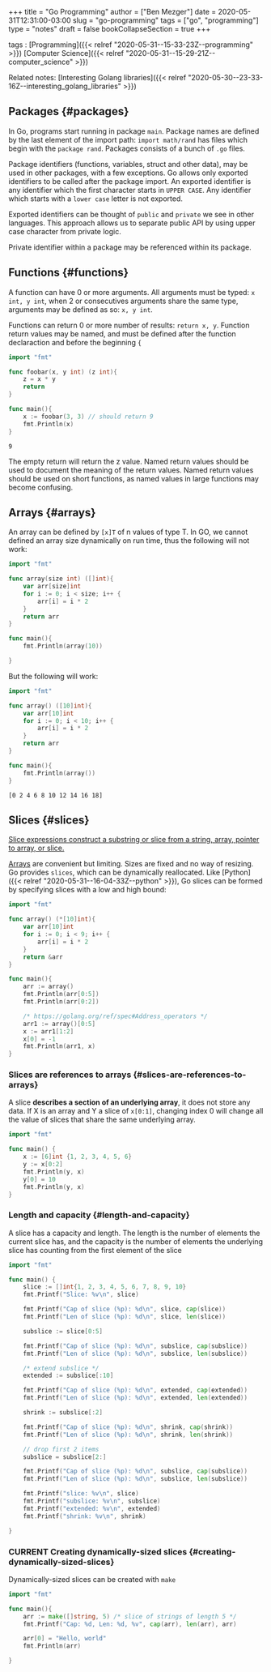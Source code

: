 +++
title = "Go Programming"
author = ["Ben Mezger"]
date = 2020-05-31T12:31:00-03:00
slug = "go-programming"
tags = ["go", "programming"]
type = "notes"
draft = false
bookCollapseSection = true
+++

tags
: [Programming]({{< relref "2020-05-31--15-33-23Z--programming" >}}) [Computer Science]({{< relref "2020-05-31--15-29-21Z--computer_science" >}})

Related notes: [Interesting Golang libraries]({{< relref "2020-05-30--23-33-16Z--interesting_golang_libraries" >}})

## Packages {#packages}

In Go, programs start running in package `main`. Package names are defined by
the last element of the import path: `import math/rand` has files which begin
with the `package rand`. Packages consists of a bunch of `.go` files.

Package identifiers (functions, variables, struct and other data), may be used
in other packages, with a few exceptions. Go allows only exported identifiers to
be called after the package import. An exported identifier is any identifier
which the first character starts in `UPPER CASE`. Any identifier which starts
with a `lower case` letter is not exported.

Exported identifiers can be thought of `public` and `private` we see in other
languages. This approach allows us to separate public API by using upper case
character from private logic.

Private identifier within a package may be referenced within its package.

## Functions {#functions}

A function can have 0 or more arguments. All arguments must be typed: `x int, y int`, when 2 or consecutives arguments share the same type, arguments may be
defined as so: `x, y int`.

Functions can return 0 or more number of results: `return x, y`. Function return
values may be named, and must be defined after the function declaraction and
before the beginning `{`

```go
import "fmt"

func foobar(x, y int) (z int){
	z = x * y
	return
}

func main(){
	x := foobar(3, 3) // should return 9
	fmt.Println(x)
}

```

```text
9
```

The empty return will return the z value. Named return values should be used to
document the meaning of the return values. Named return values should be used on
short functions, as named values in large functions may become confusing.

## Arrays {#arrays}

An array can be defined by `[x]T` of n values of type T. In GO, we cannot
defined an array size dynamically on run time, thus the following will not work:

<a id="code-snippet--broken-go-array"></a>

```go
import "fmt"

func array(size int) ([]int){
	var arr[size]int
	for i := 0; i < size; i++ {
		arr[i] = i * 2
	}
	return arr
}

func main(){
	fmt.Println(array(10))

}

```

But the following will work:

```go
import "fmt"

func array() ([10]int){
	var arr[10]int
	for i := 0; i < 10; i++ {
		arr[i] = i * 2
	}
	return arr
}

func main(){
	fmt.Println(array())
}

```

```text
[0 2 4 6 8 10 12 14 16 18]
```

## Slices {#slices}

[Slice expressions construct a substring or slice from a string, array, pointer
to array, or slice.](https://golang.org/ref/spec#Slice%5Fexpressions)

[Arrays](#arrays) are convenient but limiting. Sizes are fixed and no way of resizing. Go
provides `slices`, which can be dynamically reallocated. Like [Python]({{< relref "2020-05-31--16-04-33Z--python" >}}), Go slices
can be formed by specifying slices with a low and high bound:

```go
import "fmt"

func array() (*[10]int){
	var arr[10]int
	for i := 0; i < 9; i++ {
		arr[i] = i * 2
	}
	return &arr
}

func main(){
	arr := array()
	fmt.Println(arr[0:5])
	fmt.Println(arr[0:2])

	/* https://golang.org/ref/spec#Address_operators */
	arr1 := array()[0:5]
	x := arr1[1:2]
	x[0] = -1
	fmt.Println(arr1, x)
}
```

### Slices are references to arrays {#slices-are-references-to-arrays}

A slice **describes a section of an underlying array**, it does not store any
data. If X is an array and Y a slice of `x[0:1]`, changing index 0 will change
all the value of slices that share the same underlying array.

```go
import "fmt"

func main() {
	x := [6]int {1, 2, 3, 4, 5, 6}
	y := x[0:2]
	fmt.Println(y, x)
	y[0] = 10
	fmt.Println(y, x)
}
```

### Length and capacity {#length-and-capacity}

A slice has a capacity and length. The length is the number of elements the
current slice has, and the capacity is the number of elements the underlying
slice has counting from the first element of the slice

```go
import "fmt"

func main() {
	slice := []int{1, 2, 3, 4, 5, 6, 7, 8, 9, 10}
	fmt.Printf("Slice: %v\n", slice)

	fmt.Printf("Cap of slice (%p): %d\n", slice, cap(slice))
	fmt.Printf("Len of slice (%p): %d\n", slice, len(slice))

	subslice := slice[0:5]

	fmt.Printf("Cap of slice (%p): %d\n", subslice, cap(subslice))
	fmt.Printf("Len of slice (%p): %d\n", subslice, len(subslice))

	/* extend subslice */
	extended := subslice[:10]

	fmt.Printf("Cap of slice (%p): %d\n", extended, cap(extended))
	fmt.Printf("Len of slice (%p): %d\n", extended, len(extended))

	shrink := subslice[:2]

	fmt.Printf("Cap of slice (%p): %d\n", shrink, cap(shrink))
	fmt.Printf("Len of slice (%p): %d\n", shrink, len(shrink))

	// drop first 2 items
	subslice = subslice[2:]

	fmt.Printf("Cap of slice (%p): %d\n", subslice, cap(subslice))
	fmt.Printf("Len of slice (%p): %d\n", subslice, len(subslice))

	fmt.Printf("slice: %v\n", slice)
	fmt.Printf("subslice: %v\n", subslice)
	fmt.Printf("extended: %v\n", extended)
	fmt.Printf("shrink: %v\n", shrink)

}
```

### <span class="org-todo todo CURRENT">CURRENT</span> Creating dynamically-sized slices {#creating-dynamically-sized-slices}

Dynamically-sized slices can be created with `make`

```go
import "fmt"

func main(){
	arr := make([]string, 5) /* slice of strings of length 5 */
	fmt.Printf("Cap: %d, Len: %d, %v", cap(arr), len(arr), arr)

	arr[0] = "Hello, world"
	fmt.Println(arr)

}
```
